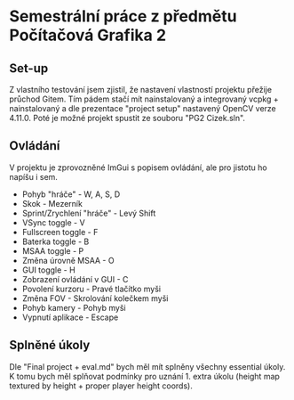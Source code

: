 # Semestrální práce z předmětu Počítačová Grafika 2

## Set-up

Z vlastního testování jsem zjistil, že nastavení vlastností projektu přežije průchod Gitem. Tím pádem stačí mít nainstalovaný a integrovaný vcpkg + nainstalovaný a dle prezentace "project setup" nastavený OpenCV verze 4.11.0. Poté je možné projekt spustit ze souboru "PG2 Cizek.sln".

## Ovládání

V projektu je zprovozněné ImGui s popisem ovládání, ale pro jistotu ho napíšu i sem.

- Pohyb "hráče" - W, A, S, D
- Skok - Mezerník
- Sprint/Zrychlení "hráče" - Levý Shift
- VSync toggle - V
- Fullscreen toggle - F
- Baterka toggle - B
- MSAA toggle - P
- Změna úrovně MSAA - O
- GUI toggle - H
- Zobrazení ovládání v GUI - C
- Povolení kurzoru - Pravé tlačítko myši
- Změna FOV - Skrolování kolečkem myši
- Pohyb kamery - Pohyb myši
- Vypnutí aplikace - Escape

## Splněné úkoly

Dle "Final project + eval.md" bych měl mít splněny všechny essential úkoly. K tomu bych měl splňovat podmínky pro uznání 1. extra úkolu (height map textured by height + proper player height coords).